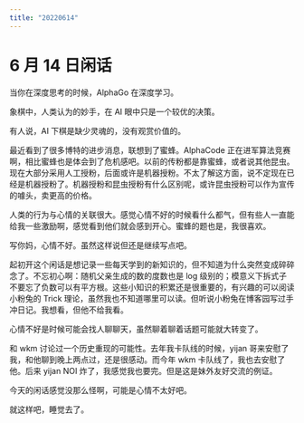 ```yaml
---
title: "20220614"
---
```

6 月 14 日闲话
===

当你在深度思考的时候，AlphaGo 在深度学习。

象棋中，人类认为的妙手，在 AI 眼中只是一个较优的决策。

有人说，AI 下棋是缺少灵魂的，没有观赏价值的。

最近看到了很多博特的进步消息，联想到了蜜蜂。AlphaCode 正在进军算法竞赛啊，相比蜜蜂也是体会到了危机感吧。以前的传粉都是靠蜜蜂，或者说其他昆虫。现在大部分采用人工授粉，后面或许是机器授粉。不太了解这方面，说不定现在已经是机器授粉了。机器授粉和昆虫授粉有什么区别呢，或许昆虫授粉可以作为宣传的噱头，卖更高的价格。

人类的行为与心情的关联很大。感觉心情不好的时候看什么都气，但有些人一直能给我一些激励啊，感觉看到他们就会感到开心。蜜蜂的题也是，我很喜欢。

写你妈，心情不好。虽然这样说但还是继续写点吧。

起初开这个闲话是想记录一些每天学到的新知识的，但不知道为什么突然变成碎碎念了。不忘初心啊：随机父亲生成的数的度数也是 log 级别的；模意义下拆式子不要忘了负数可以有平方根。这些小知识的积累还是很重要的，有兴趣的可以阅读小粉兔的 Trick 理论，虽然我也不知道哪里可以读。但听说小粉兔在博客园写过手冲日记。我想看，但他不给我看。

心情不好是时候可能会找人聊聊天，虽然聊着聊着话题可能就大转变了。

和 wkm 讨论过一个历史重现的可能性。去年我卡队线的时候，yijan 哥来安慰了我，和他聊到晚上两点过，还是很感动。而今年 wkm 卡队线了，我也去安慰了他。后来 yijan NOI 炸了，我感觉我也要完。但是这是妹外友好交流的例证。

今天的闲话感觉没那么怪啊，可能是心情不太好吧。

就这样吧，睡觉去了。


